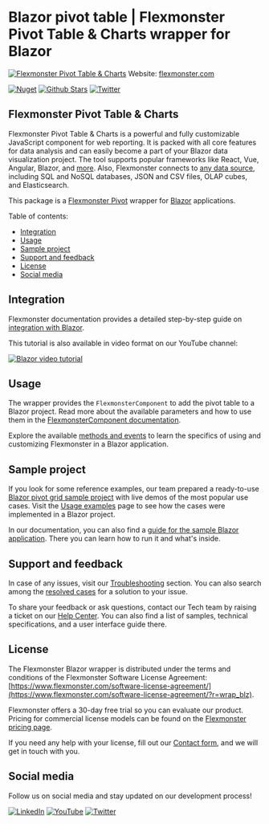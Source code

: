 # Blazor pivot table | Flexmonster Pivot Table & Charts wrapper for Blazor
[![Flexmonster Pivot Table & Charts](https://cdn.flexmonster.com/readmes/blazor.webp)](https://www.flexmonster.com?r=wrap_blz)
Website: [flexmonster.com](https://www.flexmonster.com?r=wrap_blz)

[![Nuget](https://img.shields.io/nuget/v/Flexmonster.Blazor )](https://www.nuget.org/packages/Flexmonster.Blazor)
[![Github Stars](https://img.shields.io/github/stars/flexmonster?style=social)](https://github.com/flexmonster) [![Twitter](https://img.shields.io/twitter/follow/Flexmonster?style=social)](https://twitter.com/Flexmonster)
 

## Flexmonster Pivot Table & Charts

Flexmonster Pivot Table & Charts is a powerful and fully customizable JavaScript component for web reporting. It is packed with all core features for data analysis and can easily become a part of your Blazor data visualization project. The tool supports popular frameworks like React, Vue, Angular, Blazor, and [more](https://www.flexmonster.com/doc/available-tutorials-integration?r=wrap_blz). Also, Flexmonster connects to [any data source](https://www.flexmonster.com/doc/supported-data-sources?r=wrap_blz), including SQL and NoSQL databases, JSON and CSV files, OLAP cubes, and Elasticsearch. 

This package is a [Flexmonster Pivot](https://www.flexmonster.com?r=wrap_blz) wrapper for [Blazor](https://dotnet.microsoft.com/en-us/apps/aspnet/web-apps/blazor) applications.

Table of contents:

* [Integration](#integration)
* [Usage](#usage)
* [Sample project](#sample-project)
* [Support and feedback](#support-and-feedback)
* [License](#license)
* [Social media](#social-media)

## Integration

Flexmonster documentation provides a detailed step-by-step guide on [іntegration with Blazor](https://www.flexmonster.com/doc/integration-with-blazor?r=wrap_blz). 

This tutorial is also available in video format on our YouTube channel:

[![Blazor video tutorial](https://static.flexmonster.com/uploads/2023/07/20111521/Screenshot-2023-07-20-at-14.14.12.png)](https://www.youtube.com/watch?v=BW0oUgwai0g)


## Usage

The wrapper provides the `FlexmonsterComponent` to add the pivot table to a Blazor project. Read more about the available parameters and how to use them in the [FlexmonsterComponent documentation](https://www.flexmonster.com/doc/flexmonster-component-for-blazor?r=wrap_blz).

Explore the available [methods and events](https://www.flexmonster.com/doc/using-methods-and-events-blazor?r=wrap_blz) to learn the specifics of using and customizing Flexmonster in a Blazor application.

## Sample project

If you look for some reference examples, our team prepared a ready-to-use [Blazor pivot grid sample project](https://github.com/flexmonster/pivot-blazor?r=wrap_blz) with live demos of the most popular use cases. Visit the [Usage examples](https://www.flexmonster.com/doc/usage-examples-blazor?r=wrap_blz) page to see how the cases were implemented in a Blazor project.

In our documentation, you can also find a [guide for the sample Blazor application](https://www.flexmonster.com/doc/sample-blazor-project?r=wrap_blz). There you can learn how to run it and what's inside.


## Support and feedback

In case of any issues, visit our [Troubleshooting](https://www.flexmonster.com/doc/typical-errors?r=wrap_blz) section. You can also search among the [resolved cases](https://www.flexmonster.com/technical-support?r=wrap_blz) for a solution to your issue.

To share your feedback or ask questions, contact our Tech team by raising a ticket on our [Help Center](https://www.flexmonster.com/help-center?r=wrap_blz). You can also find a list of samples, technical specifications, and a user interface guide there.

## License

The Flexmonster Blazor wrapper is distributed under the terms and conditions of the Flexmonster Software License Agreement: [https://www.flexmonster.com/software-license-agreement/](https://www.flexmonster.com/software-license-agreement/?r=wrap_blz).

Flexmonster offers a 30-day free trial so you can evaluate our product. Pricing for commercial license models can be found on the [Flexmonster pricing page](https://www.flexmonster.com/pivot-table-editions-and-pricing?/r=wrap_blz).

If you need any help with your license, fill out our [Contact form](https://www.flexmonster.com/contact-our-team/?r=wrap_blz), and we will get in touch with you.

## Social media

Follow us on social media and stay updated on our development process!

[![LinkedIn](https://img.shields.io/badge/LinkedIn-blue?style=for-the-badge&logo=linkedin&logoColor=white)](https://linkedin.com/company/flexmonster) [![YouTube](https://img.shields.io/badge/YouTube-red?style=for-the-badge&logo=youtube&logoColor=white)](https://youtube.com/user/FlexMonsterPivot) [![Twitter](https://img.shields.io/badge/Twitter-blue?style=for-the-badge&logo=twitter&logoColor=white)](https://twitter.com/flexmonster)
